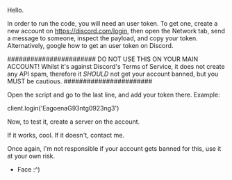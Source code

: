 Hello.

In order to run the code, you will need an user token. To get one, create a new account on https://discord.com/login, then open the Network tab, send a message to someone, inspect the payload, and copy your token. Alternatively, google how to get an user token on Discord.

#######################
DO NOT USE THIS ON YOUR MAIN ACCOUNT! Whilst it's against Discord's Terms of Service, it does not create any API spam, therefore it *SHOULD* not get your account banned, but you MUST be cautious.
#######################

Open the script and go to the last line, and add your token there. Example:

client.login('EagoenaG93ntg0923ng3')

Now, to test it, create a server on the account.

If it works, cool. If it doesn't, contact me.

Once again, I'm not responsible if your account gets banned for this, use it at your own risk.

- Face :^)
